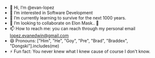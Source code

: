- 👋 Hi, I’m @evan-lopez
- 👀 I’m interested in Software Development
- 🌱 I’m currently learning to survive for the next 1000 years.
- 💞️ I’m looking to collaborate on Elon Mask.. 👀
- 📫 How to reach me: you can reach through my personal email lopez.evanedwin@gmail.com
- 😄 Pronouns: ["Him", "He", "Goy", "Pre", "Brad", "Braddex", "Dongski"].includes(me)
- ⚡ Fun fact: You never knew what I knew cause of course I don't know.

<!---
evan-lopez/evan-lopez is a ✨ special ✨ repository because its `README.md` (this file) appears on your GitHub profile.
You can click the Preview link to take a look at your changes.
--->
